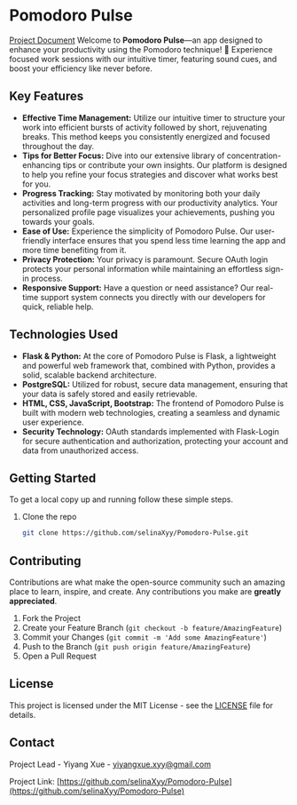 # Pomodoro Pulse

[Project Document](https://docs.google.com/document/d/e/2PACX-1vSczCIbu3cfygmwc2IS3eAOkdId6_kxWfnRzG21fPovt0C9BPQY0wUt9ZtZJLbQKHU7_J47GkaEB_lI/pub)
Welcome to **Pomodoro Pulse**—an app designed to enhance your productivity using the Pomodoro technique! 🚀 Experience focused work sessions with our intuitive timer, featuring sound cues, and boost your efficiency like never before.

## Key Features

- **Effective Time Management:** Utilize our intuitive timer to structure your work into efficient bursts of activity followed by short, rejuvenating breaks. This method keeps you consistently energized and focused throughout the day.
- **Tips for Better Focus:** Dive into our extensive library of concentration-enhancing tips or contribute your own insights. Our platform is designed to help you refine your focus strategies and discover what works best for you.
- **Progress Tracking:** Stay motivated by monitoring both your daily activities and long-term progress with our productivity analytics. Your personalized profile page visualizes your achievements, pushing you towards your goals.
- **Ease of Use:** Experience the simplicity of Pomodoro Pulse. Our user-friendly interface ensures that you spend less time learning the app and more time benefiting from it.
- **Privacy Protection:** Your privacy is paramount. Secure OAuth login protects your personal information while maintaining an effortless sign-in process.
- **Responsive Support:** Have a question or need assistance? Our real-time support system connects you directly with our developers for quick, reliable help.

## Technologies Used

- **Flask & Python:** At the core of Pomodoro Pulse is Flask, a lightweight and powerful web framework that, combined with Python, provides a solid, scalable backend architecture.
- **PostgreSQL:** Utilized for robust, secure data management, ensuring that your data is safely stored and easily retrievable.
- **HTML, CSS, JavaScript, Bootstrap:** The frontend of Pomodoro Pulse is built with modern web technologies, creating a seamless and dynamic user experience.
- **Security Technology:** OAuth standards implemented with Flask-Login for secure authentication and authorization, protecting your account and data from unauthorized access.

## Getting Started

To get a local copy up and running follow these simple steps.

1. Clone the repo
   ```sh
   git clone https://github.com/selinaXyy/Pomodoro-Pulse.git

## Contributing

Contributions are what make the open-source community such an amazing place to learn, inspire, and create. Any contributions you make are **greatly appreciated**.

1. Fork the Project
2. Create your Feature Branch (`git checkout -b feature/AmazingFeature`)
3. Commit your Changes (`git commit -m 'Add some AmazingFeature'`)
4. Push to the Branch (`git push origin feature/AmazingFeature`)
5. Open a Pull Request

## License

This project is licensed under the MIT License - see the [LICENSE](LICENSE) file for details.

## Contact

Project Lead - Yiyang Xue - yiyangxue.xyy@gmail.com

Project Link: [https://github.com/selinaXyy/Pomodoro-Pulse](https://github.com/selinaXyy/Pomodoro-Pulse)
